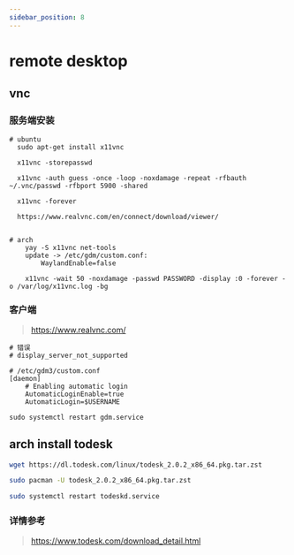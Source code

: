 ```yaml
---
sidebar_position: 8
---
```


# remote desktop

## vnc
### 服务端安装

```shell
# ubuntu 
  sudo apt-get install x11vnc

  x11vnc -storepasswd

  x11vnc -auth guess -once -loop -noxdamage -repeat -rfbauth ~/.vnc/passwd -rfbport 5900 -shared

  x11vnc -forever

  https://www.realvnc.com/en/connect/download/viewer/


# arch 
    yay -S x11vnc net-tools
    update -> /etc/gdm/custom.conf:
        WaylandEnable=false

    x11vnc -wait 50 -noxdamage -passwd PASSWORD -display :0 -forever -o /var/log/x11vnc.log -bg 
```

### 客户端
> https://www.realvnc.com/

```shell
# 错误
# display_server_not_supported

# /etc/gdm3/custom.conf
[daemon]
    # Enabling automatic login
    AutomaticLoginEnable=true
    AutomaticLogin=$USERNAME
    
sudo systemctl restart gdm.service
```


## arch install todesk 

```sh
wget https://dl.todesk.com/linux/todesk_2.0.2_x86_64.pkg.tar.zst

sudo pacman -U todesk_2.0.2_x86_64.pkg.tar.zst

sudo systemctl restart todeskd.service
```


### 详情参考
> https://www.todesk.com/download_detail.html
